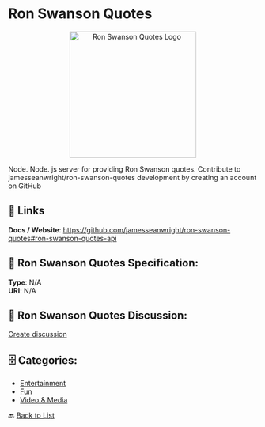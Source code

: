 # Ron Swanson Quotes
<p align="center">
    <img width="256" src="https://raw.githubusercontent.com/apis-list/apis-list/main/apis/ron-swanson-quotes/logo_256x256.png" alt="Ron Swanson Quotes Logo"/>
</p>

Node. Node. js server for providing Ron Swanson quotes. Contribute to jamesseanwright/ron-swanson-quotes development by creating an account on GitHub

##  🔗 Links
**Docs / Website**: https://github.com/jamesseanwright/ron-swanson-quotes#ron-swanson-quotes-api

## 🧬 Ron Swanson Quotes Specification:
**Type**: N/A  
**URI**: N/A

## 💬 Ron Swanson Quotes Discussion:
[Create discussion](https://github.com/apis-list/apis-list/discussions/new)

## 🗄️ Categories:
- [Entertainment](https://github.com/apis-list/apis-list#entertainment-)
- [Fun](https://github.com/apis-list/apis-list#fun-)
- [Video & Media](https://github.com/apis-list/apis-list#video--media-)




🔙 [Back to List](https://github.com/apis-list/apis-list)
